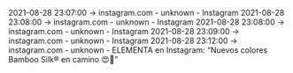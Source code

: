 2021-08-28 23:07:00 -> instagram.com - unknown - Instagram
2021-08-28 23:08:00 -> instagram.com - unknown - Instagram
2021-08-28 23:08:00 -> instagram.com - unknown - Instagram
2021-08-28 23:09:00 -> instagram.com - unknown - Instagram
2021-08-28 23:12:00 -> instagram.com - unknown - ELEMENTA en Instagram: “Nuevos colores Bamboo Silk® en camino 😍🖤”
